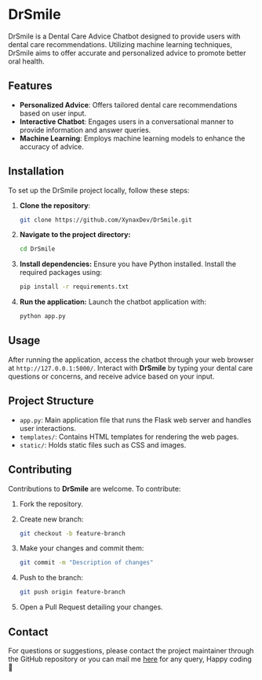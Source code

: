 # DrSmile

DrSmile is a Dental Care Advice Chatbot designed to provide users with dental care recommendations. Utilizing machine learning techniques, DrSmile aims to offer accurate and personalized advice to promote better oral health.

## Features

- **Personalized Advice**: Offers tailored dental care recommendations based on user input.
- **Interactive Chatbot**: Engages users in a conversational manner to provide information and answer queries.
- **Machine Learning**: Employs machine learning models to enhance the accuracy of advice.

## Installation

To set up the DrSmile project locally, follow these steps:

1. **Clone the repository**:
   
   ```bash
   git clone https://github.com/XynaxDev/DrSmile.git
   ```
2. **Navigate to the project directory:**
   ```bash
   cd DrSmile
   ```
3. **Install dependencies:** Ensure you have Python installed. Install the required packages using:
   ```bash
   pip install -r requirements.txt
   ```
4. **Run the application:** Launch the chatbot application with:
    ```bash
    python app.py
    ```
## Usage

After running the application, access the chatbot through your web browser at `http://127.0.0.1:5000/`. Interact with **DrSmile** by typing your dental care questions or concerns, and receive advice based on your input.

## Project Structure

- `app.py`: Main application file that runs the Flask web server and handles user interactions.
- `templates/`: Contains HTML templates for rendering the web pages.
- `static/`: Holds static files such as CSS and images.

## Contributing
Contributions to **DrSmile** are welcome. To contribute:

1. Fork the repository.
2. Create new branch:
   
   ```bash
   git checkout -b feature-branch
   ```
3. Make your changes and commit them:
   
   ```bash
   git commit -m "Description of changes"
   ```
4. Push to the branch:
   
   ```bash
   git push origin feature-branch
   ```
5. Open a Pull Request detailing your changes.
   
## Contact

For questions or suggestions, please contact the project maintainer through the GitHub repository or you can mail me [here](workforxynax@gmail.com) for any query, Happy coding👋




